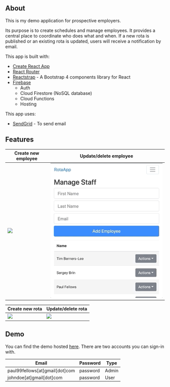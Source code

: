 ## About

This is my demo application for prospective employers.

Its purpose is to create schedules and manage employees. It provides a central place to coordinate who does what and when. If a new rota is published or an existing rota is updated, users will receive a notification by email.

This app is built with:

- [Create React App](https://github.com/facebook/create-react-app)
- [React Router](https://github.com/ReactTraining/react-router)
- [Reactstrap](https://reactstrap.github.io) - A Bootstrap 4 components library for React
- [Firebase](https://firebase.google.com)
  - Auth
  - Cloud Firestore (NoSQL database)
  - Cloud Functions
  - Hosting

This app uses:

- [SendGrid](https://sendgrid.com) - To send email

## Features

| Create new employee               | Update/delete employee             |
| --------------------------------- | ---------------------------------- |
| ![](README-gifs/add-employee.gif) | ![](README-gifs/edit-employee.gif) |

| Create new rota                  | Update/delete rota               |
| -------------------------------- | -------------------------------- |
| ![](README-gifs/create-rota.gif) | ![](README-gifs/update-rota.gif) |

## Demo

You can find the demo hosted [here](https://rota-app-65e11.web.app). There are two accounts you can sign-in with.

| Email                          | Password | Type  |
| ------------------------------ | -------- | ----- |
| paul99fellows[at]gmail[dot]com | password | Admin |
| johndoe[at]gmail[dot]com       | password | User  |
